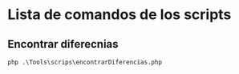 # Lista de comandos de los scripts

## Encontrar diferecnias

```shell
php .\Tools\scrips\encontrarDiferencias.php
```
